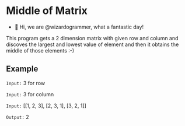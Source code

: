 # Middle of Matrix
- 👋 Hi, we are @wizardogrammer, what a fantastic day!

This program gets a 2 dimension matrix with given row and column and discoves the largest and lowest value of element and then it obtains the middle of those elements :-)

## Example

`Input:` 3 for row

`Input:` 3 for column

`Input:` [[1, 2, 3],
          [2, 3, 1],
          [3, 2, 1]]


`Output:` 2
